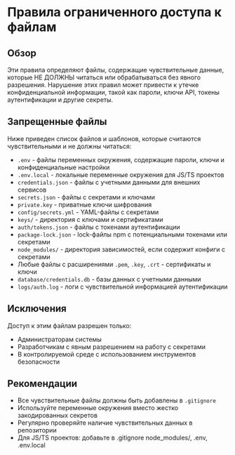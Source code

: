 # Правила ограниченного доступа к файлам

## Обзор
Эти правила определяют файлы, содержащие чувствительные данные, которые НЕ ДОЛЖНЫ читаться или обрабатываться без явного разрешения. Нарушение этих правил может привести к утечке конфиденциальной информации, такой как пароли, ключи API, токены аутентификации и другие секреты.

## Запрещенные файлы
Ниже приведен список файлов и шаблонов, которые считаются чувствительными и не должны читаться:

- `.env` - файлы переменных окружения, содержащие пароли, ключи и конфиденциальные настройки
- `.env.local` - локальные переменные окружения для JS/TS проектов
- `credentials.json` - файлы с учетными данными для внешних сервисов
- `secrets.json` - файлы с секретами и ключами
- `private.key` - приватные ключи шифрования
- `config/secrets.yml` - YAML-файлы с секретами
- `keys/` - директория с ключами и сертификатами
- `auth/tokens.json` - файлы с токенами аутентификации
- `package-lock.json` - lock-файлы npm с потенциальными токенами или секретами
- `node_modules/` - директория зависимостей, если содержит конфиги с секретами
- Любые файлы с расширениями `.pem`, `.key`, `.crt` - сертификаты и ключи
- `database/credentials.db` - базы данных с учетными данными
- `logs/auth.log` - логи с чувствительной информацией аутентификации

## Исключения
Доступ к этим файлам разрешен только:
- Администраторам системы
- Разработчикам с явным разрешением на работу с секретами
- В контролируемой среде с использованием инструментов безопасности

## Рекомендации
- Все чувствительные файлы должны быть добавлены в `.gitignore`
- Используйте переменные окружения вместо жестко закодированных секретов
- Регулярно проверяйте наличие чувствительных данных в репозитории
- Для JS/TS проектов: добавьте в .gitignore node_modules/, .env, .env.local